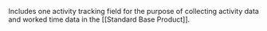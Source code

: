 Includes one activity tracking field for the purpose of collecting activity data and worked time data in the [[Standard Base Product]].